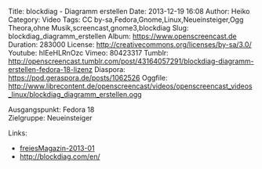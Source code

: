 Title: blockdiag - Diagramm erstellen
Date: 2013-12-19 16:08
Author: Heiko
Category: Video
Tags: CC by-sa,Fedora,Gnome,Linux,Neueinsteiger,Ogg Theora,ohne Musik,screencast,gnome3,blockdiag
Slug: blockdiag_diagramm_erstellen
Album: https://www.openscreencast.de
Duration: 283000
License: http://creativecommons.org/licenses/by-sa/3.0/
Youtube: hIEeHLRnOzc
Vimeo: 80423317
Tumblr: http://openscreencast.tumblr.com/post/43164057291/blockdiag-diagramm-erstellen-fedora-18-lizenz
Diaspora: https://pod.geraspora.de/posts/1062526
Oggfile: http://www.librecontent.de/openscreencast/videos/openscreencast_videos_linux/blockdiag_diagramm_erstellen.ogg

Ausgangspunkt: Fedora 18  
Zielgruppe: Neueinsteiger  

Links:

  * [freiesMagazin-2013-01](http://www.freiesmagazin.de/freiesMagazin-2013-01 "Link zu freiesmagazin.de" )
  * <http://blockdiag.com/en/>

